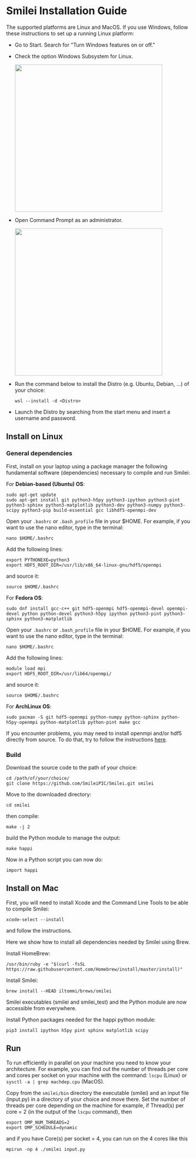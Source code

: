 # Smilei Installation Guide

The supported platforms are Linux and MacOS. If you use Windows, follow these instructions to set up a running Linux platform:

- Go to Start. Search for "Turn Windows features on or off."
- Check the option Windows Subsystem for Linux.

  <img src="https://github.com/CompuNanoLab/PlasmaPhysicsLab/assets/140382467/75fe59a8-35c6-47c9-9b3e-fef7ff2c0fad" width="400" />
- Open Command Prompt as an administrator.

  <img src="https://github.com/CompuNanoLab/PlasmaPhysicsLab/assets/140382467/96052034-10c0-417a-90dc-71180df4704d" width="400" />
  
- Run the command below to install the Distro (e.g. Ubuntu, Debian, ...) of your choice:
  ```
  wsl --install -d <Distro>
  ```
- Launch the Distro by searching from the start menu and insert a username and password.

## Install on Linux

### General dependencies
First, install on your laptop using a package manager the following fundamental software (dependencies) necessary to compile and run Smilei:


For **Debian-based (Ubuntu) OS**:
```
sudo apt-get update
sudo apt-get install git python3-h5py python3-ipython python3-pint python3-sphinx python3-matplotlib python3-dev python3-numpy python3-scipy python3-pip build-essential gcc libhdf5-openmpi-dev 
```
Open your ``.bashrc`` or ``.bash_profile`` file in your $HOME. For example, if you want to use the nano editor, type in the terminal:
```
nano $HOME/.bashrc
```
Add the following lines:
```
export PYTHONEXE=python3
export HDF5_ROOT_DIR=/usr/lib/x86_64-linux-gnu/hdf5/openmpi
```
and source it:
```
source $HOME/.bashrc
```

For **Fedora OS**:
```
sudo dnf install gcc-c++ git hdf5-openmpi hdf5-openmpi-devel openmpi-devel python python-devel python3-h5py ipython python3-pint python3-sphinx python3-matplotlib 
```
Open your ``.bashrc`` or ``.bash_profile`` file in your $HOME. For example, if you want to use the nano editor, type in the terminal:
```
nano $HOME/.bashrc
```
Add the following lines:
```
module load mpi
export HDF5_ROOT_DIR=/usr/lib64/openmpi/
```
and source it:
```
source $HOME/.bashrc
```

 For **ArchLinux OS**:
```
sudo pacman -S git hdf5-openmpi python-numpy python-sphinx python-h5py-openmpi python-matplotlib python-pint make gcc 
```

If you encounter problems, you may need to install openmpi and/or hdf5 directly from source. To do that, try to follow the instructions [here](https://smileipic.github.io/Smilei/Use/install_linux.html#troubleshooting).

### Build

Download the source code to the path of your choice:
```
cd /path/of/your/choice/
git clone https://github.com/SmileiPIC/Smilei.git smilei
```

Move to the downloaded directory:
```
cd smilei
```

then compile:
```
make -j 2
``` 

build the Python module to manage the output: 
```
make happi
```

Now in a Python script you can now do:
```
import happi
```

## Install on Mac

First, you will need to install Xcode and the Command Line Tools to be able to compile Smilei:
```
xcode-select --install
```
and follow the instructions.

Here we show how to install all dependencies needed by Smilei using Brew. 

Install HomeBrew:
```
/usr/bin/ruby -e "$(curl -fsSL https://raw.githubusercontent.com/Homebrew/install/master/install)"
```
Install Smilei:
```
brew install --HEAD iltommi/brews/smilei
```
Smilei executables (smilei and smilei_test) and the Python module are now accessible from everywhere.

Install Python packages needed for the happi python module:
```
pip3 install ipython h5py pint sphinx matplotlib scipy
```

## Run 
To run efficiently in parallel on your machine you need to know your architecture.
For example, you can find out the number of threads per core and cores per socket on your machine with the command: `lscpu` (Linux) or `sysctl -a | grep machdep.cpu` (MacOS).

Copy from the `smilei/bin` directory the executable (smilei) and an input file (input.py) in a directory of your choice and move there.
Set the number of threads per core depending on the machine 
for example, if Thread(s) per core = 2 (in the output of the `lscpu` command), then
```
export OMP_NUM_THREADS=2
export OMP_SCHEDULE=dynamic
```

and if you have Core(s) per socket = 4, you can run on the 4 cores like this 
```
mpirun -np 4 ./smilei input.py
```
